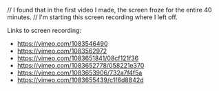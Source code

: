// I found that in the first video I made, the screen froze for the entire 40 minutes.
// I'm starting this screen recording where I left off.

Links to screen recording:
* https://vimeo.com/1083546490
* https://vimeo.com/1083562972
* https://vimeo.com/1083651841/08cf121f36
* https://vimeo.com/1083652778/058221e370
* https://vimeo.com/1083653906/732a7f4f5a
* https://vimeo.com/1083655439/c1f6d8842d